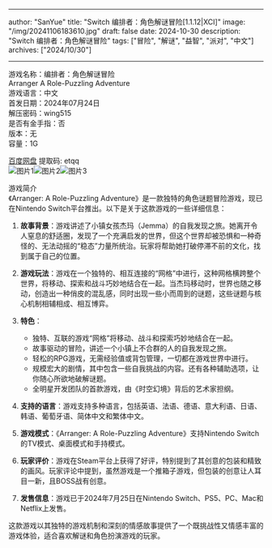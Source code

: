 
---
author: "SanYue"
title: "Switch 编排者：角色解谜冒险[1.1.12|XCI]"
image: "/img/20241106183610.jpg"
draft: false
date: 2024-10-30
description: "Switch 编排者：角色解谜冒险"
tags: ["冒险", "解谜", "益智", "派对", "中文"]
archives: ["2024/10/30"]

---

游戏名称：编排者：角色解谜冒险   
Arranger  A Role-Puzzling Adventure    
游戏语言：中文  
首发日期：2024年07月24日  
解压密码：wing515  
是否有金手指：否  
版本：无   
容量：1G

[百度网盘](https://pan.baidu.com/s/19h1JQtMh4hUxXppxUDUBPQ) 提取码: etqq  
![图片1](/img/0daee1.jpg)![图片2](/img/3de7bd.jpg)![图片3](/img/4baf9d.jpg)  

游戏简介  
《Arranger: A Role-Puzzling Adventure》是一款独特的角色谜题冒险游戏，现已在Nintendo Switch平台推出。以下是关于这款游戏的一些详细信息：

1. **故事背景**：游戏讲述了小镇女孩杰玛（Jemma）的自我发现之旅。她离开令人窒息的舒适圈，发现了一个充满启发的世界，但这个世界却被恐惧和一种奇怪的、无法动摇的“稳态”力量所统治。玩家将帮助她打破停滞不前的文化，找到属于自己的位置。

2. **游戏玩法**：游戏在一个独特的、相互连接的“网格”中进行，这种网格横跨整个世界，将移动、探索和战斗巧妙地结合在一起。当杰玛移动时，世界也随之移动，创造出一种俏皮的混乱感，同时出现一些小而周到的谜题，这些谜题与核心机制相辅相成、相互博弈。

3. **特色**：
   - 独特、互联的游戏“网格”将移动、战斗和探索巧妙地结合在一起。
   - 故事驱动的冒险，讲述一个小镇上不合群的人的自我发现之旅。
   - 轻松的RPG游戏，无需经验值或背包管理，一切都在游戏世界中进行。
   - 规模宏大的剧情，其中包含一些自我挑战的内容。还有各种辅助选项，让你随心所欲地破解谜题。
   - 全明星开发团队的首款游戏，由《时空幻境》背后的艺术家担纲。

4. **支持的语言**：游戏支持多种语言，包括英语、法语、德语、意大利语、日语、韩语、葡萄牙语、简体中文和繁体中文。

5. **游戏模式**：《Arranger: A Role-Puzzling Adventure》支持Nintendo Switch的TV模式、桌面模式和手持模式。

6. **玩家评价**：游戏在Steam平台上获得了好评，特别提到了其创意的包装和精致的画风。玩家评论中提到，虽然游戏是一个推箱子游戏，但包装的创意让人耳目一新，且BOSS战有创意。

7. **发售信息**：游戏已于2024年7月25日在Nintendo Switch、PS5、PC、Mac和Netflix上发售。

这款游戏以其独特的游戏机制和深刻的情感故事提供了一个既挑战性又情感丰富的游戏体验，适合喜欢解谜和角色扮演游戏的玩家。
